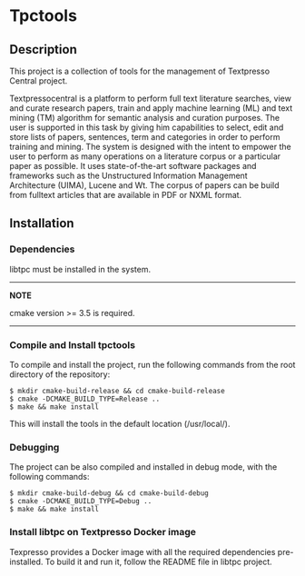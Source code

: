 # Tpctools
## Description
This project is a collection of tools for the management of Textpresso Central project.

Textpressocentral is a platform to perform full text literature searches, view and curate research papers, 
train and apply machine learning (ML) and text mining (TM) algorithm for semantic analysis and curation purposes. 
The user is supported in this task by giving him capabilities to select, edit and store lists of papers, sentences, 
term and categories in order to perform training and mining. The system is designed with the intent to empower the user 
to perform as many operations on a literature corpus or a particular paper as possible. It uses state-of-the-art 
software packages and frameworks such as the Unstructured Information Management Architecture (UIMA), Lucene and Wt. 
The corpus of papers can be build from fulltext articles that are available in PDF or NXML format.

## Installation
### Dependencies

libtpc must be installed in the system.
 
---
**NOTE**

cmake version >= 3.5 is required.

---

### Compile and Install tpctools
To compile and install the project, run the following commands from the root directory of the repository:
```{r, engine='bash', count_lines}
$ mkdir cmake-build-release && cd cmake-build-release
$ cmake -DCMAKE_BUILD_TYPE=Release ..
$ make && make install
```

This will install the tools in the default location (/usr/local/).

### Debugging
The project can be also compiled and installed in debug mode, with the following commands:
```{r, engine='bash', count_lines}
$ mkdir cmake-build-debug && cd cmake-build-debug
$ cmake -DCMAKE_BUILD_TYPE=Debug ..
$ make && make install
```

### Install libtpc on Textpresso Docker image
Texpresso provides a Docker image with all the required dependencies pre-installed. To build it and run it, follow the
README file in libtpc project.
